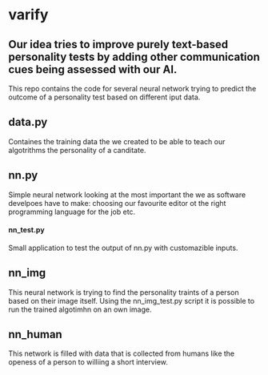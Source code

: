 # varify
Our idea tries to improve purely text-based personality tests by adding other communication cues being assessed with our AI.
---

This repo contains the code for several neural network trying to predict the outcome of a personality test based on different iput data.

## data.py
Containes the training data the we created to be able to teach our algotrithms the personality of a canditate.

## nn.py
Simple neural network looking at the most important the we as software develpoes have to make: choosing our favourite editor ot the right programming language for the  job etc.

#### nn_test.py
Small application to test the output of nn.py with customazible inputs.

## nn_img
This neural network is trying to find the personality traints of a person based on their image itself. Using the nn_img_test.py script it is possible to run the trained algotimhn on an own image.

## nn_human
This network is filled with data that is collected from humans like the openess of a person to williing  a short interview.


